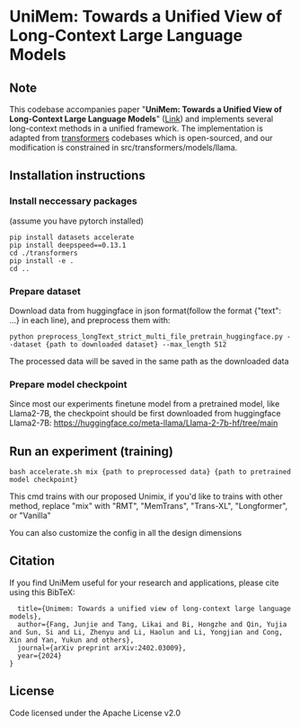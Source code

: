 
# UniMem: Towards a Unified View of Long-Context Large Language Models

## Note
This codebase accompanies paper "**UniMem: Towards a Unified View of Long-Context Large Language Models**" ([Link](https://arxiv.org/abs/2402.03009)) and implements several long-context methods in a unified framework. The implementation is adapted from [transformers](https://github.com/huggingface/transformers) codebases which is open-sourced, and our modification is constrained in src/transformers/models/llama.

## Installation instructions

### Install neccessary packages
(assume you have pytorch installed)
```shell
pip install datasets accelerate
pip install deepspeed==0.13.1
cd ./transformers
pip install -e .
cd ..
```
### Prepare dataset
Download data from huggingface in json format(follow the format {"text": ...} in each line), and preprocess them with: 
```shell 
python preprocess_longText_strict_multi_file_pretrain_huggingface.py --dataset {path to downloaded dataset} --max_length 512
```
The processed data will be saved in the same path as the downloaded data

### Prepare model checkpoint
Since most our experiments finetune model from a pretrained model, like Llama2-7B, the checkpoint should be first downloaded from huggingface
Llama2-7B: https://huggingface.co/meta-llama/Llama-2-7b-hf/tree/main


## Run an experiment (training)

```shell
bash accelerate.sh mix {path to preprocessed data} {path to pretrained model checkpoint}
```
This cmd trains with our proposed Unimix, if you'd like to trains with other method, replace "mix" with "RMT", "MemTrans", "Trans-XL", "Longformer", or "Vanilla"

You can also customize the config in all the design dimensions 

## Citation
If you find UniMem useful for your research and applications, please cite using this BibTeX:

```@article{fang2024unimem,
  title={Unimem: Towards a unified view of long-context large language models},
  author={Fang, Junjie and Tang, Likai and Bi, Hongzhe and Qin, Yujia and Sun, Si and Li, Zhenyu and Li, Haolun and Li, Yongjian and Cong, Xin and Yan, Yukun and others},
  journal={arXiv preprint arXiv:2402.03009},
  year={2024}
}
```

## License

Code licensed under the Apache License v2.0
